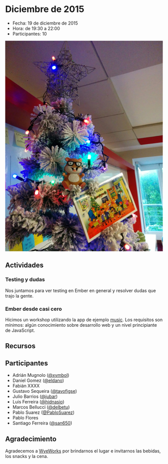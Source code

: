 # Diciembre de 2015

* Fecha: 19 de diciembre de 2015
* Hora: de 19:30 a 22:00
* Participantes: 10

![Foto](./photo.jpg)

## Actividades

### Testing y dudas

Nos juntamos para ver testing en Ember en general y resolver dudas que trajo la
gente.

### Ember desde casi cero

Hicimos un workshop utilizando la app de ejemplo
[music](https://github.com/ember-montevideo/ember-spotify). Los requisitos son
mínimos: algún conocimiento sobre desarrollo web y un nivel principiante de
JavaScript.

## Recursos

## Participantes

* Adrián Mugnolo ([@xymbol](https://github.com/xymbol))
* Daniel Gomez ([@eldano](https://github.com/eldano))
* Fabián XXXX
* Gustavo Sequeira ([@tavofigse](https://github.com/tavofigse))
* Julio Barrios ([@jubar](https://github.com/jubar))
* Luis Ferreira ([@hidnasio](https://github.com/hidnasio))
* Marcos Bellucci ([@delbetu](https://github.com/delbetu))
* Pablo Suarez ([@PabloSuarez](https://github.com/PabloSuarez))
* Pablo Flores
* Santiago Ferreira ([@san650](https://github.com/san650))

## Agradecimiento

Agradecemos a [WyeWorks](https://wyeworks.com/) por brindarnos el lugar e
invitarnos las bebidas, los snacks y la cena.
